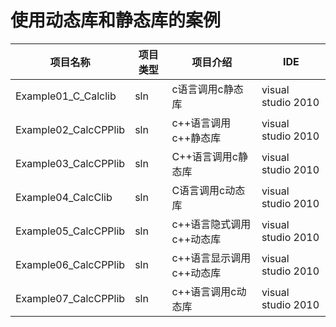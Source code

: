 # 使用动态库和静态库的案例

| 项目名称                               | 项目类型 | 项目介绍                                | IDE                               |
| ------------------------------------  | ------ | --------------------------------------- | -------------------------------- |
| Example01_C_Calclib                   | sln    | c语言调用c静态库                          | visual studio 2010               |
| Example02_CalcCPPlib                  | sln    | c++语言调用c++静态库                      | visual studio 2010               |
| Example03_CalcCPPlib                  | sln    | C++语言调用c静态库                        | visual studio 2010               |
| Example04_CalcClib                    | sln    | C语言调用c动态库                          | visual studio 2010               |
| Example05_CalcCPPlib                  | sln    | c++语言隐式调用c++动态库                   | visual studio 2010               |
| Example06_CalcCPPlib                  | sln    | c++语言显示调用c++动态库                   | visual studio 2010               |
| Example07_CalcCPPlib                  | sln    | c++语言调用c动态库                        | visual studio 2010               |




